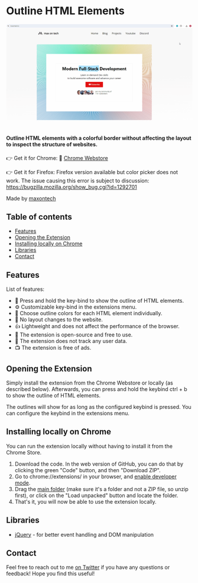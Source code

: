 <!-- omit in toc -->
# Outline HTML Elements

![Preview](preview.gif)
<br>
<br>

#### Outline HTML elements with a colorful border without affecting the layout to inspect the structure of websites.

👉 Get it for Chrome: 🔗 [Chrome Webstore](https://chrome.google.com/webstore/detail/ihlgleabnhekkankfpfoafkobncbfcfo) <br/>

👉 Get it for Firefox: Firefox version available but color picker does not work.
The issue causing this error is subject to discussion: https://bugzilla.mozilla.org/show_bug.cgi?id=1292701

Made by [maxontech](https://twitter.com/max_on_tech)

<!-- omit in toc -->
## Table of contents

- [Features](#features)
- [Opening the Extension](#opening-the-extension)
- [Installing locally on Chrome](#installing-locally-on-chrome)
- [Libraries](#libraries)
- [Contact](#contact)

## Features

List of features:
- 📐 Press and hold the key-bind to show the outline of HTML elements.
- ⚙️ Customizable key-bind in the extensions menu.
- 🎨 Choose outline colors for each HTML element individually.
- 🔄 No layout changes to the website.
- 👍 Lightweight and does not affect the performance of the browser.
- 📖 The extension is open-source and free to use.
- 🚫 The extension does not track any user data.
- 📺 The extension is free of ads.

## Opening the Extension

Simply install the extension from the Chrome Webstore or locally (as described below).
Afterwards, you can press and hold the keybind ctrl + b to show the outline of HTML elements.

The outlines will show for as long as the configured keybind is pressed. You can configure 
the keybind in the extensions menu.

## Installing locally on Chrome
You can run the extension locally without having to install it from the Chrome Store.

1. Download the code. In the web version of GitHub, you can do that by clicking the green "Code" button, and then "Download ZIP".
2. Go to chrome://extensions/ in your browser, and [enable developer mode](https://developer.chrome.com/docs/extensions/mv2/faq/#:~:text=You%20can%20start%20by%20turning,a%20packaged%20extension%2C%20and%20more.).
3. Drag the [main folder](https://github.com/maxontech/twitter-font-editor/tree/master/main) (make sure it's a folder and not a ZIP file, so unzip first), or click on the "Load unpacked" button and locate the folder.
4. That's it, you will now be able to use the extension locally.

## Libraries

- [jQuery](https://jquery.com/) - for better event handling and DOM manipulation

## Contact

Feel free to reach out to me [on Twitter](https://twitter.com/max_on_tech) if you have any questions or feedback! Hope you find this useful!
